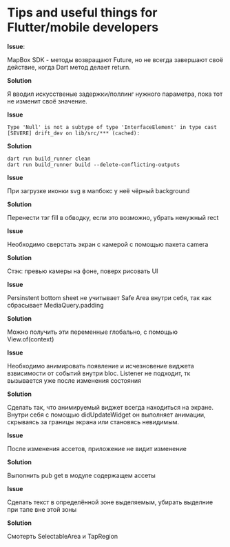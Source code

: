 # Tips and useful things for Flutter/mobile developers

**Issue**:

MapBox SDK - методы возвращают Future, но не всегда завершают своё действие, когда Dart метод делает return.

**Solution**

Я вводил искусственые задержки/поллинг нужного параметра, пока тот не изменит своё значение.

**Issue**

`Type 'Null' is not a subtype of type 'InterfaceElement' in type cast [SEVERE] drift_dev on lib/src/*** (cached):`

**Solution**

```
dart run build_runner clean
dart run build_runner build --delete-conflicting-outputs
```

**Issue**

При загрузке иконки svg в мапбокс у неё чёрный background

**Solution**

Перенести тэг fill в обводку, если это возможно, убрать ненужный rect

**Issue**

Необходимо сверстать экран с камерой с помощью пакета camera

**Solution**

Стэк: превью камеры на фоне, поверх рисовать UI

**Issue**

Persinstent bottom sheet не учитывает Safe Area внутри себя, так как сбрасывает MediaQuery.padding

**Solution**

Можно получить эти переменные глобально, с помощью View.of(context)


**Issue**

Необходимо анимировать появление и исчезновение виджета взвисимости от событий внутри bloc. Listener не подходит, тк вызывается уже после изменения состояния

**Solution**

Сделать так, что анимируемый виджет всегда находиться на экране. Внутри себя с помощью didUpdateWidget он выполняет анимации, скрываясь за границы экрана или становясь невидимым.

**Issue**

После изменения ассетов, приложение не видит изменение

**Solution**

Выполнить pub get в модуле содержащем ассеты

**Issue**

Сделать текст в определённой зоне выделяемым, убирать выделние при тапе вне этой зоны

**Solution**

Смотерть SelectableArea и TapRegion

